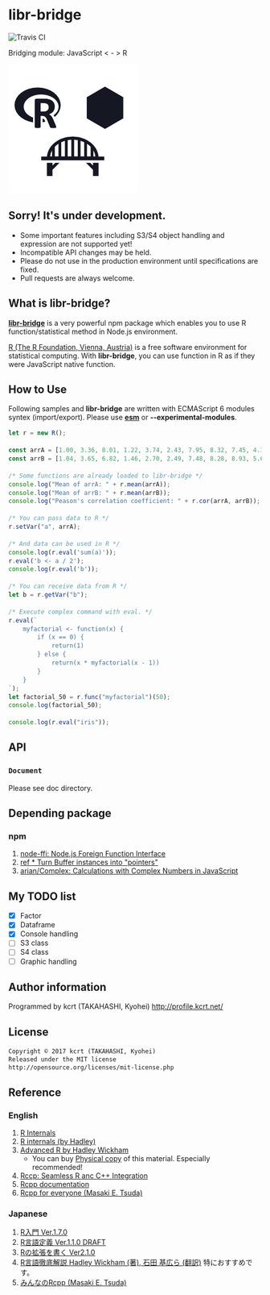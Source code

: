 libr-bridge
========================================

![Travis CI](https://travis-ci.org/kcrt/libr-bridge.svg?branch=master)

Bridging module: JavaScript < - > R

![🄬🌉⬢](./logo.png)


Sorry! It's under development.
----------------------------------------
  * Some important features including S3/S4 object handling and expression are not supported yet!
  * Incompatible API changes may be held.
  * Please do not use in the production environment until specifications are fixed.
  * Pull requests are always welcome.

What is libr-bridge?
----------------------------------------

[**libr-bridge**](https://github.com/kcrt/libr-bridge) is a very powerful npm package which enables you to use R function/statistical method in Node.js environment.

[R (The R Foundation, Vienna, Austria)](https://www.r-project.org) is a free software environment for statistical computing. With **libr-bridge**, you can use function in R as if they were JavaScript native function.

How to Use
----------------------------------------

Following samples and **libr-bridge** are written with ECMAScript 6 modules syntex (import/export).
Please use [**esm**](https://github.com/standard-things/esm) or **--experimental-modules**.

```javascript
let r = new R();

const arrA = [1.00, 3.36, 8.01, 1.22, 3.74, 2.43, 7.95, 8.32, 7.45, 4.36];
const arrB = [1.04, 3.65, 6.82, 1.46, 2.70, 2.49, 7.48, 8.28, 8.93, 5.63];

/* Some functions are already loaded to libr-bridge */
console.log("Mean of arrA: " + r.mean(arrA));
console.log("Mean of arrB: " + r.mean(arrB));
console.log("Peason's correlation coefficient: " + r.cor(arrA, arrB));

/* You can pass data to R */
r.setVar("a", arrA);

/* And data can be used in R */
console.log(r.eval('sum(a)'));
r.eval('b <- a / 2');
console.log(r.eval('b'));

/* You can receive data from R */
let b = r.getVar("b");

/* Execute complex command with eval. */
r.eval(`
	myfactorial <- function(x) {
		if (x == 0) {
			return(1)
		} else {
			return(x * myfactorial(x - 1))
		}
	}
`);
let factorial_50 = r.func("myfactorial")(50);
console.log(factorial_50);

console.log(r.eval("iris"));

```

API
----------------------------------------
### `Document`
Please see doc directory.

Depending package
----------------------------------------
### npm
1. [node-ffi: Node.js Foreign Function Interface](https://github.com/node-ffi/node-ffi)
1. [ref * Turn Buffer instances into "pointers"](https://tootallnate.github.io/ref/)
1. [arian/Complex: Calculations with Complex Numbers in JavaScript](https://github.com/arian/Complex)

My TODO list
----------------------------------------

 - [x] Factor
 - [x] Dataframe
 - [x] Console handling
 - [ ] S3 class
 - [ ] S4 class
 - [ ] Graphic handling

Author information
----------------------------------------
Programmed by kcrt (TAKAHASHI, Kyohei)
http://profile.kcrt.net/
	
License
----------------------------------------
	Copyright © 2017 kcrt (TAKAHASHI, Kyohei)
	Released under the MIT license
	http://opensource.org/licenses/mit-license.php

Reference
----------------------------------------
### English
1. [R Internals](https://cran.r-project.org/doc/manuals/r-release/R-ints.html)
1. [R internals (by Hadley)](https://github.com/hadley/r-internals)
1. [Advanced R by Hadley Wickham](http://adv-r.had.co.nz)
	- You can buy [Physical copy](https://www.amazon.com/dp/1466586966) of this material. Especially recommended!
1. [Rccp: Seamless R anc C++ Integration](https://github.com/RcppCore/Rcpp)
1. [Rcpp documentation](http://dirk.eddelbuettel.com/code/rcpp/html/index.html)
1. [Rcpp for everyone (Masaki E. Tsuda)](https://teuder.github.io/rcpp4everyone_en/)

### Japanese
1. [R入門 Ver.1.7.0](https://cran.r-project.org/doc/contrib/manuals-jp/R-intro-170.jp.pdf)
1. [R言語定義 Ver.1.1.0 DRAFT](https://cran.r-project.org/doc/contrib/manuals-jp/R-lang.jp.v110.pdf)
1. [Rの拡張を書く Ver2.1.0](https://cran.r-project.org/doc/contrib/manuals-jp/R-exts.jp.pdf)
1. [R言語徹底解説 Hadley Wickham (著), 石田 基広ら (翻訳)](http://amzn.to/2xhIZtg) 特におすすめです。
1. [みんなのRcpp (Masaki E. Tsuda)](https://teuder.github.io/rcpp4everyone_ja/)


